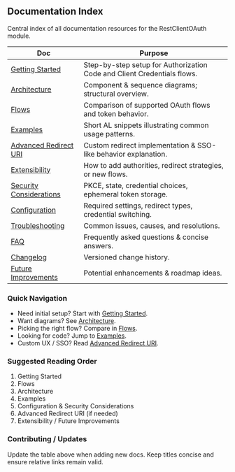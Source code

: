 ## Documentation Index

Central index of all documentation resources for the RestClientOAuth module.

| Doc | Purpose |
|-----|---------|
| [Getting Started](GettingStarted.md) | Step-by-step setup for Authorization Code and Client Credentials flows. |
| [Architecture](Architecture.md) | Component & sequence diagrams; structural overview. |
| [Flows](Flows.md) | Comparison of supported OAuth flows and token behavior. |
| [Examples](Examples.md) | Short AL snippets illustrating common usage patterns. |
| [Advanced Redirect URI](AdvancedRedirectURI.md) | Custom redirect implementation & SSO-like behavior explanation. |
| [Extensibility](Extensibility.md) | How to add authorities, redirect strategies, or new flows. |
| [Security Considerations](SecurityConsiderations.md) | PKCE, state, credential choices, ephemeral token storage. |
| [Configuration](Configuration.md) | Required settings, redirect types, credential switching. |
| [Troubleshooting](Troubleshooting.md) | Common issues, causes, and resolutions. |
| [FAQ](FAQ.md) | Frequently asked questions & concise answers. |
| [Changelog](CHANGELOG.md) | Versioned change history. |
| [Future Improvements](FutureImprovements.md) | Potential enhancements & roadmap ideas. |

### Quick Navigation
- Need initial setup? Start with [Getting Started](GettingStarted.md).
- Want diagrams? See [Architecture](Architecture.md).
- Picking the right flow? Compare in [Flows](Flows.md).
- Looking for code? Jump to [Examples](Examples.md).
- Custom UX / SSO? Read [Advanced Redirect URI](AdvancedRedirectURI.md).

### Suggested Reading Order
1. Getting Started
2. Flows
3. Architecture
4. Examples
5. Configuration & Security Considerations
6. Advanced Redirect URI (if needed)
7. Extensibility / Future Improvements

### Contributing / Updates
Update the table above when adding new docs. Keep titles concise and ensure relative links remain valid.
